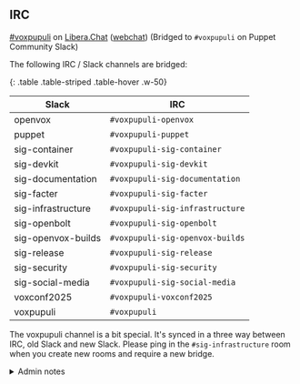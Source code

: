 ## <i class="fa-regular fa-circle-user"></i> IRC

[#voxpupuli](ircs://irc.libera.chat:6697/voxpupuli) on [Libera.Chat](https://libera.chat/) ([webchat](https://web.libera.chat/?#voxpupuli)) (Bridged to `#voxpupuli` on Puppet Community Slack)

The following IRC / Slack channels are bridged:

{: .table .table-striped .table-hover .w-50}

| Slack              | IRC                           |
| ------------------ | ----------------------------- |
| openvox            | `#voxpupuli-openvox`            |
| puppet             | `#voxpupuli-puppet`             |
| sig-container      | `#voxpupuli-sig-container`      |
| sig-devkit         | `#voxpupuli-sig-devkit`         |
| sig-documentation  | `#voxpupuli-sig-documentation`  |
| sig-facter         | `#voxpupuli-sig-facter`         |
| sig-infrastructure | `#voxpupuli-sig-infrastructure` |
| sig-openbolt       | `#voxpupuli-sig-openbolt`       |
| sig-openvox-builds | `#voxpupuli-sig-openvox-builds` |
| sig-release        | `#voxpupuli-sig-release`        |
| sig-security       | `#voxpupuli-sig-security`       |
| sig-social-media   | `#voxpupuli-sig-social-media`   |
| voxconf2025        | `#voxpupuli-voxconf2025`        |
| voxpupuli          | `#voxpupuli`                    |

The voxpupuli channel is a bit special.
It's synced in a three way between IRC, old Slack and new Slack.
Please ping in the `#sig-infrastructure` room when you create new rooms and require a new bridge.

<details class="card" >
  <summary class="card-header">Admin notes</summary>

  <p>List people with admin permissions for <code>#voxpupuli*</code></p>
  <blockquote><code>/msg chanserv flags #voxpupuli</code></blockquote>

  <p>Register a channel</p>
  <blockquote><code>/msg chanserv register #voxpupuli-sig-social-media</code></blockquote>

  <p>Mark the channel discoverable</p>
  <blockquote><code>/mode #voxpupuli-sig-social-media -s</code></blockquote>
</details>
